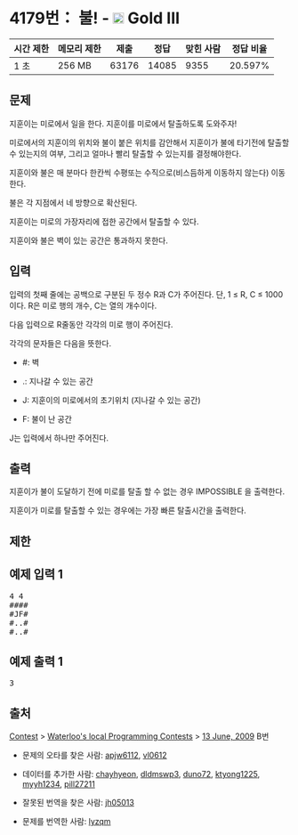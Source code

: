 # 4179번： 불! - <img src="https://static.solved.ac/tier_small/13.svg" style="height:20px" /> Gold III



| 시간 제한 | 메모리 제한 | 제출 | 정답 | 맞힌 사람 | 정답 비율 |
| --- | --- | --- | --- | --- | --- |
| 1 초 | 256 MB | 63176 | 14085 | 9355 | 20.597% |
## 문제

지훈이는 미로에서 일을 한다. 지훈이를 미로에서 탈출하도록 도와주자!

미로에서의 지훈이의 위치와 불이 붙은 위치를 감안해서 지훈이가 불에 타기전에 탈출할 수 있는지의 여부, 그리고 얼마나 빨리 탈출할 수 있는지를 결정해야한다.

지훈이와 불은 매 분마다 한칸씩 수평또는 수직으로(비스듬하게 이동하지 않는다)  이동한다. 

불은 각 지점에서 네 방향으로 확산된다. 

지훈이는 미로의 가장자리에 접한 공간에서 탈출할 수 있다. 

지훈이와 불은 벽이 있는 공간은 통과하지 못한다.

## 입력

입력의 첫째 줄에는 공백으로 구분된 두 정수 R과 C가 주어진다. 단, 1 ≤ R, C ≤ 1000 이다. R은 미로 행의 개수, C는 열의 개수이다.

다음 입력으로 R줄동안 각각의 미로 행이 주어진다.

 각각의 문자들은 다음을 뜻한다.

- #: 벽

- .: 지나갈 수 있는 공간

- J: 지훈이의 미로에서의 초기위치 (지나갈 수 있는 공간)

- F: 불이 난 공간

J는 입력에서 하나만 주어진다.

## 출력

지훈이가 불이 도달하기 전에 미로를 탈출 할 수 없는 경우 IMPOSSIBLE 을 출력한다.

지훈이가 미로를 탈출할 수 있는 경우에는 가장 빠른 탈출시간을 출력한다. 

## 제한

## 예제 입력 1

<pre>4 4
####
#JF#
#..#
#..#
</pre>
## 예제 출력 1

<pre>3
</pre>
## 출처

[](https://creativecommons.org/licenses/by-sa/3.0/)

[Contest](/category/45) > [Waterloo's local Programming Contests](/category/98) > [13 June, 2009](/category/detail/480) B번

- 문제의 오타를 찾은 사람: [apjw6112](/user/apjw6112), [vl0612](/user/vl0612)

- 데이터를 추가한 사람: [chayhyeon](/user/chayhyeon), [dldmswp3](/user/dldmswp3), [duno72](/user/duno72), [ktyong1225](/user/ktyong1225), [myyh1234](/user/myyh1234), [pill27211](/user/pill27211)

- 잘못된 번역을 찾은 사람: [jh05013](/user/jh05013)

- 문제를 번역한 사람: [lyzqm](/user/lyzqm)